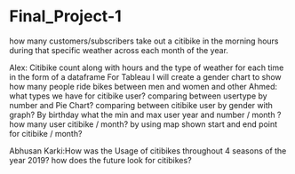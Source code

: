 # Final_Project-1
how many customers/subscribers take out a citibike in the morning hours during that 
specific weather across each month of the year.

Alex: 
Citibike count along with hours and the type of weather for each time in the form of a dataframe
For Tableau I will create a gender chart to show how many people ride bikes between men and women and other
Ahmed:
what types we have for citibike user?
comparing between usertype by number and Pie Chart?
comparing between citibike user by gender with graph?
By birthday what the min and max user year and number / month ?
how many user citibike / month?
by using map shown start and end point for citibike / month?

Abhusan Karki:How was the Usage of citibikes throughout 4 seasons of the year 2019? how does the future look for citibikes?

